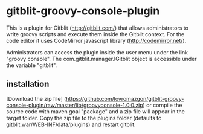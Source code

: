 gitblit-groovy-console-plugin
=============================

This is a plugin for Gitblit (http://gitblit.com/) that allows administrators to write groovy scripts and execute them inside the Gitblit context. For the code editor it uses CodeMirror javascript library (http://codemirror.net/).

Administrators can access the plugin inside the user menu under the link "groovy console". The com.gitblit.manager.IGitblit object is accessible under the variable "gitblit".

installation
------------

[Download the zip file] (https://github.com/lovromazgon/gitblit-groovy-console-plugin/raw/master/lib/groovyconsole-1.0.0.zip) or compile the source code with maven goal "package" and a zip file will appear in the target folder. Copy the zip file to the plugins folder (defaults to gitblit.war/WEB-INF/data/plugins) and restart gitblit.
